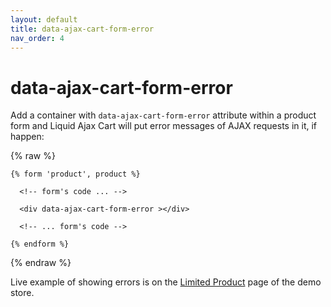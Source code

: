 ```yaml
---
layout: default
title: data-ajax-cart-form-error
nav_order: 4
---
```


# data-ajax-cart-form-error

Add a container with `data-ajax-cart-form-error` attribute within a product form and Liquid Ajax Cart will put error messages of AJAX requests in it, if happen:

{% raw %}
```liquid
{% form 'product', product %}

  <!-- form's code ... -->

  <div data-ajax-cart-form-error ></div>
  
  <!-- ... form's code -->
  
{% endform %}
```
{% endraw %}

Live example of showing errors is on the [Limited Product](https://liquid-ajax-cart.myshopify.com/products/limited-product) page of the demo store.
